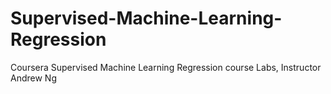 # Supervised-Machine-Learning-Regression
Coursera Supervised Machine Learning Regression course Labs, Instructor Andrew Ng
